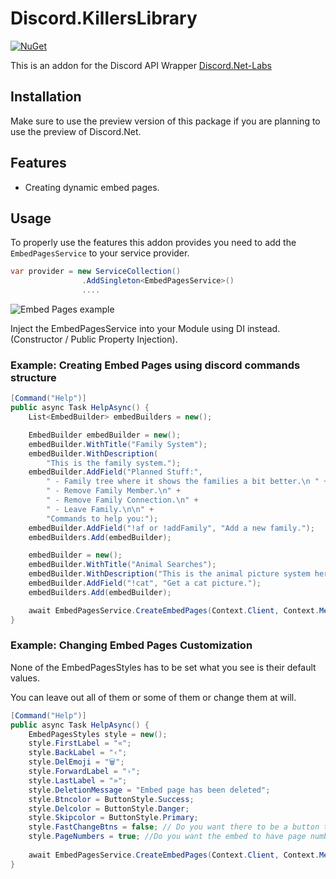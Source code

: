 # Discord.KillersLibrary

[![NuGet](https://img.shields.io/badge/nuget-v1.0.2--labs-brightgreen.svg?style=plastic)](https://www.nuget.org/packages/Discord.KillersLibrary.Labs)

This is an addon for the Discord API Wrapper [Discord.Net-Labs](https://github.com/discord-net-labs/Discord.Net-Labs)

## Installation
Make sure to use the preview version of this package if you are planning to use the preview of Discord.Net.

## Features
 - Creating dynamic embed pages.
   
## Usage
To properly use the features this addon provides you need to add the `EmbedPagesService` to your service provider.

```cs
var provider = new ServiceCollection()
                .AddSingleton<EmbedPagesService>()
                ....
```
![Embed Pages example](https://i.imgur.com/hUxpVg2.jpg)

Inject the EmbedPagesService into your Module using DI instead. (Constructor / Public Property Injection).

### Example: Creating Embed Pages using discord commands structure
```cs
[Command("Help")]
public async Task HelpAsync() {
    List<EmbedBuilder> embedBuilders = new();

    EmbedBuilder embedBuilder = new();
    embedBuilder.WithTitle("Family System");
    embedBuilder.WithDescription(
        "This is the family system.");
    embedBuilder.AddField("Planned Stuff:",
        " - Family tree where it shows the families a bit better.\n " +
        " - Remove Family Member.\n" +
        " - Remove Family Connection.\n" +
        " - Leave Family.\n\n" +
        "Commands to help you:");
    embedBuilder.AddField("!af or !addFamily", "Add a new family.");
    embedBuilders.Add(embedBuilder);

    embedBuilder = new();
    embedBuilder.WithTitle("Animal Searches");
    embedBuilder.WithDescription("This is the animal picture system here is some commands to help you:");
    embedBuilder.AddField("!cat", "Get a cat picture.");
    embedBuilders.Add(embedBuilder);

    await EmbedPagesService.CreateEmbedPages(Context.Client, Context.Message, embedBuilders);
}
```

### Example: Changing Embed Pages Customization
None of the EmbedPagesStyles has to be set what you see is their default values. 

You can leave out all of them or some of them or change them at will.
```cs
[Command("Help")]
public async Task HelpAsync() {
    EmbedPagesStyles style = new();
    style.FirstLabel = "«";
    style.BackLabel = "‹";
    style.DelEmoji = "🗑";
    style.ForwardLabel = "›";
    style.LastLabel = "»";
    style.DeletionMessage = "Embed page has been deleted";
    style.Btncolor = ButtonStyle.Success;
    style.Delcolor = ButtonStyle.Danger;
    style.Skipcolor = ButtonStyle.Primary;
    style.FastChangeBtns = false; // Do you want there to be a button that goes directly to either ends?
    style.PageNumbers = true; //Do you want the embed to have page numbers like "Page: 1/4"? Depends on how many pages you have.
    
    await EmbedPagesService.CreateEmbedPages(Context.Client, Context.Message, embedBuilders, style);
}
```
